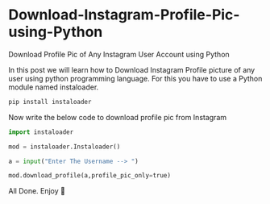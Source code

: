 # Download-Instagram-Profile-Pic-using-Python
Download Profile Pic of Any Instagram User Account using Python

In this post we will learn how to Download Instagram Profile picture of any user using python programming language. For this you have to use a Python module named instaloader.
```python
pip install instaloader
```
Now write the below code to download profile pic from Instagram
```python
import instaloader

mod = instaloader.Instaloader()

a = input("Enter The Username --> ")

mod.download_profile(a,profile_pic_only=true)
```

All Done. Enjoy 🙂
